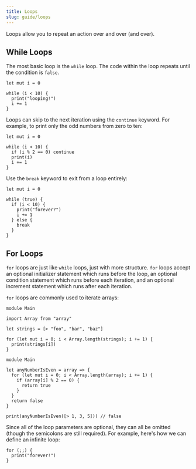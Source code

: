 ```yaml
---
title: Loops
slug: guide/loops
---
```


Loops allow you to repeat an action over and over (and over).

## While Loops

The most basic loop is the `while` loop. The code within the loop repeats until the condition is `false`.

```grain
let mut i = 0

while (i < 10) {
  print("looping!")
  i += 1
}
```

Loops can skip to the next iteration using the `continue` keyword. For example, to print only the odd numbers from zero to ten:

```grain
let mut i = 0

while (i < 10) {
  if (i % 2 == 0) continue
  print(i)
  i += 1
}
```

Use the `break` keyword to exit from a loop entirely:

```grain
let mut i = 0

while (true) {
  if (i < 10) {
    print("forever?")
    i += 1
  } else {
    break
  }
}
```

## For Loops

`for` loops are just like `while` loops, just with more structure. `for` loops accept an optional initializer statement which runs before the loop, an optional condition statement which runs before each iteration, and an optional increment statement which runs after each iteration.

`for` loops are commonly used to iterate arrays:

```grain
module Main

import Array from "array"

let strings = [> "foo", "bar", "baz"]

for (let mut i = 0; i < Array.length(strings); i += 1) {
  print(strings[i])
}
```

```grain
module Main

let anyNumberIsEven = array => {
  for (let mut i = 0; i < Array.length(array); i += 1) {
    if (array[i] % 2 == 0) {
      return true
    }
  }
  return false
}

print(anyNumberIsEven([> 1, 3, 5])) // false
```

Since all of the loop parameters are optional, they can all be omitted (though the semicolons are still required). For example, here's how we can define an infinite loop:

```grain
for (;;) {
  print("forever!")
}
```
